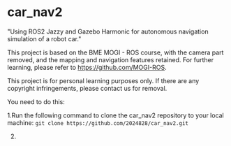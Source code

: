 # car_nav2
"Using ROS2 Jazzy and Gazebo Harmonic for autonomous navigation simulation of a robot car."

This project is based on the BME MOGI - ROS course, with the camera part removed, and the mapping and navigation features retained. For further learning, please refer to https://github.com/MOGI-ROS.

This project is for personal learning purposes only. If there are any copyright infringements, please contact us for removal.

You need to do this:

  1.Run the following command to clone the car_nav2 repository to your local machine:
  `git clone https://github.com/2024828/car_nav2.git`

  2.
